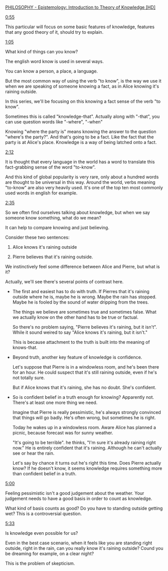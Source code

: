 [PHILOSOPHY - Epistemology: Introduction to Theory of Knowledge [HD]](https://www.youtube.com/watch?v=r_Y3utIeTPg)

[0:55](https://youtu.be/r_Y3utIeTPg?t=55)

This particular will focus on some basic features of knowledge, features that any good theory of it, should try to explain.

[1:05](https://youtu.be/r_Y3utIeTPg?t=65)

What kind of things can you know?

The english word know is used in several ways.

You can know a person, a place, a language.

But the most common way of using the verb "to know", is the way we use it when we are speaking of someone knowing a fact, as in Alice knowing it's raining outside.

In this series, we'll be focusing on this knowing a fact sense of the verb "to know".

Sometimes this is called "knowledge-that". Actually along with "-that", you can use question words like "-where", "-when"

Knowing "where the party is" means knowing the answer to the question "where's the party?". And that's going to be a fact. Like the fact that the party is at Alice's place. Knowledge is a way of being latched onto a fact.

[2:12](https://youtu.be/r_Y3utIeTPg?t=132)

It is thought that every language in the world has a word to translate this fact-grabbing sense of the word "to-know".

And this kind of global popularity is very rare, only about a hundred words are thought to be universal in this way. Around the world, verbs meaning "to-know" are also very heavily used. It's one of the top ten most commonly used words in english for example.


[2:35](https://youtu.be/r_Y3utIeTPg?t=155)

So we often find ourselves talking about knowledge, but when we say someone know something, what do we mean?

It can help to compare knowing and just believing.

Consider these two sentences:

1. Alice knows it's raining outside

2. Pierre believes that it's raining outside.

We instinctively feel some difference between Alice and Pierre, but what is it?

Actually, we'll see there's several points of contrast here.

- The first and easiest has to do with truth. If Pierres that it's raining outside where he is, maybe he is wrong. Maybe the rain has stopped. Maybe he is fooled by the sound of water dripping from the trees.

    The things we believe are sometimes true and sometimes false. What we actually know on the other hand has to be true or factual.

    So there's no problem saying, "Pierre believes it's raining, but it isn't". While it sound weired to say "Alice knows it's raining, but it isn't."

    This is because attachment to the truth is built into the meaning of knows-that.

- Beyond truth, another key feature of knowledge is confidence.

    Let's suppose that Pierre is in a windowless room, and he's been there for an hour. He could suspect that it's still raining outside, even if he's not totally sure.

    But if Alice knows that it's raining, she has no doubt. She's confident.

-  So is confident belief in a truth enough for knowing? Apparently not. There's at least one more thing we need.

    Imagine that Pierre is really pessimistic, he's always strongly convinced that things will go badly. He's often wrong, but sometimes he is right. 
    
    Today he wakes up in a windowless room. Aware Alice has planned a picnic, because forecast was for sunny weather. 

    "It's going to be terrible". he thinks, "I'm sure it's already raining right now." He is entirely confident that it's raining. Although he can't actually see or hear the rain.

    Let's say by chance it turns out he's right this time. Does Pierre actually know? If he doesn't know, it seems knowledge requires something more than confident belief in a truth.


[5:00](https://youtu.be/r_Y3utIeTPg?t=300)

Feeling pessimistic isn't a good judgement about the weather. Your judgement needs to have a good basis in order to count as knowledge.

What kind of basis counts as good? Do you have to standing outside getting wet? This is a controversial question.

[5:33](https://youtu.be/r_Y3utIeTPg?t=333)

Is knowledge even possible for us?

Even in the best case scenario, when it feels like you are standing right outside, right in the rain, can you really know it's raining outside? Cound you be dreaming for example, on a clear night?

This is the problem of skepticism.


